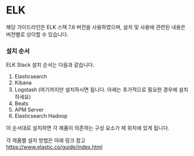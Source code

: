 # ELK

해당 가이드라인은 ELK 스택 7.6 버전을 사용하였으며, 설치 및 사용에 관련된 내용은 버전별로 상이할 수 있습니다.

### 설치 순서

ELK Stack 설치 순서는 다음과 같습니다.

1. Elasticsearch
2. Kibana
3. Logstash (여기까지만 설치하시면 됩니다. 아래는 추가적으로 필요한 경우에 설치하세요)
4. Beats
5. APM Server
6. Elasticsearch Hadoop

이 순서대로 설치하면 각 제품이 의존하는 구성 요소가 제 위치에 있게 됩니다. <br>

각 제품별 설치 방법은 아래 링크 참고 <br>
https://www.elastic.co/guide/index.html 
